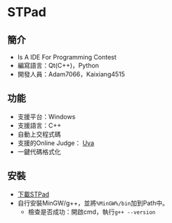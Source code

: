 # STPad
## 簡介
- Is A IDE For Programming Contest
- 編寫語言：Qt(C++)，Python
- 開發人員：Adam7066，Kaixiang4515
## 功能
- 支援平台：Windows
- 支援語言：C++
- 自動上交程式碼
- 支援的Online Judge： [Uva](https://onlinejudge.org/)
- 一鍵代碼格式化
## 安裝
- [下載STPad](https://github.com/STPad/STPad/releases/download/v1.0/STPad.zip)
- 自行安裝MinGW/g++，並將```%MinGW%/bin```加到Path中。
    - 檢查是否成功：開啟cmd，執行```g++ --version```

